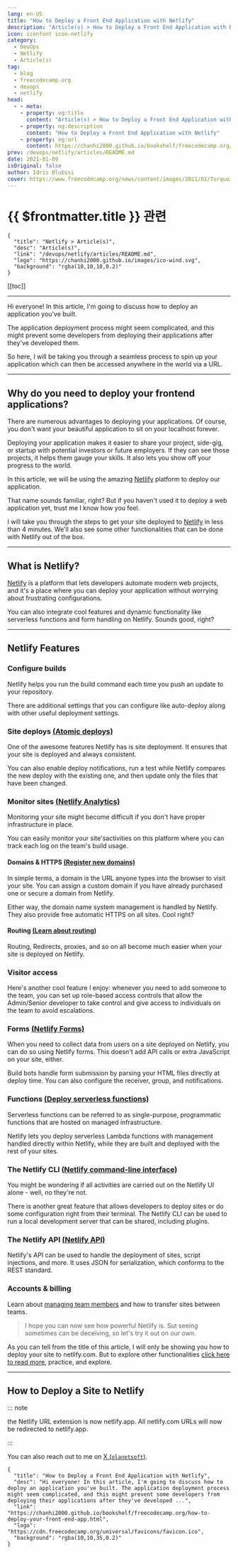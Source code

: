 ```yaml
---
lang: en-US
title: "How to Deploy a Front End Application with Netlify"
description: "Article(s) > How to Deploy a Front End Application with Netlify"
icon: iconfont icon-netlify
category: 
  - DevOps
  - Netlify
  - Article(s)
tag:
  - blog
  - freecodecamp.org
  - devops
  - netlify
head:
  - - meta:
    - property: og:title
      content: "Article(s) > How to Deploy a Front End Application with Netlify"
    - property: og:description
      content: "How to Deploy a Front End Application with Netlify"
    - property: og:url
      content: https://chanhi2000.github.io/bookshelf/freecodecamp.org/how-to-deploy-your-front-end-app.html
prev: /devops/netlify/articles/README.md
date: 2021-01-09
isOriginal: false
author: Idris Olubisi
cover: https://www.freecodecamp.org/news/content/images/2021/01/Turquoise-Confetti-Birthday-Greetings-Facebook-Cover.png
---
```


# {{ $frontmatter.title }} 관련

```component VPCard
{
  "title": "Netlify > Article(s)",
  "desc": "Article(s)",
  "link": "/devops/netlify/articles/README.md",
  "logo": "https://chanhi2000.github.io/images/ico-wind.svg",
  "background": "rgba(10,10,10,0.2)"
}
```

[[toc]]

---

<SiteInfo
  name="How to Deploy a Front End Application with Netlify"
  desc="Hi everyone! In this article, I'm going to discuss how to deploy an application you've built. The application deployment process might seem complicated, and this might prevent some developers from deploying their applications after they've developed ..."
  url="https://freecodecamp.org/news/how-to-deploy-your-front-end-app"
  logo="https://cdn.freecodecamp.org/universal/favicons/favicon.ico"
  preview="https://www.freecodecamp.org/news/content/images/2021/01/Turquoise-Confetti-Birthday-Greetings-Facebook-Cover.png"/>

Hi everyone! In this article, I'm going to discuss how to deploy an application you've built.

The application deployment process might seem complicated, and this might prevent some developers from deploying their applications after they've developed them.

So here, I will be taking you through a seamless process to spin up your application which can then be accessed anywhere in the world via a URL.

---

## Why do you need to deploy your frontend applications?

There are numerous advantages to deploying your applications. Of course, you don't want your beautiful application to sit on your localhost forever.

Deploying your application makes it easier to share your project, side-gig, or startup with potential investors or future employers. If they can see those projects, it helps them gauge your skills. It also lets you show off your progress to the world.

In this article, we will be using the amazing [<FontIcon icon="iconfont icon-netlify"/>Netlify](https://netlify.com) platform to deploy our application.

That name sounds familiar, right? But if you haven't used it to deploy a web application yet, trust me I know how you feel.

I will take you through the steps to get your site deployed to [<FontIcon icon="iconfont icon-netlify"/>Netlify](https://netlify.com) in less than 4 minutes. We'll also see some other functionalities that can be done with Netlify out of the box.

---

## What is Netlify?

[<FontIcon icon="iconfont icon-netlify"/>Netlify](https://netlify.com/) is a platform that lets developers automate modern web projects, and it's a place where you can deploy your application without worrying about frustrating configurations.

You can also integrate cool features and dynamic functionality like serverless functions and form handling on Netlify. Sounds good, right?

---

## Netlify Features

### Configure builds

Netlify helps you run the build command each time you push an update to your repository.

There are additional settings that you can configure like auto-deploy along with other useful deployment settings.

### Site deploys [(<FontIcon icon="iconfont icon-netlify"/>Atomic deploys)](https://docs.netlify.com/site-deploys/overview/)

One of the awesome features Netlify has is site deployment. It ensures that your site is deployed and always consistent.

You can also enable deploy notifications, run a test while Netlify compares the new deploy with the existing one, and then update only the files that have been changed.

### Monitor sites [(<FontIcon icon="iconfont icon-netlify"/>Netlify Analytics)](https://docs.netlify.com/monitor-sites/analytics/)

Monitoring your site might become difficult if you don't have proper infrastructure in place.

You can easily monitor your site'sactivities on this platform where you can track each log on the team's build usage.

#### Domains & HTTPS [(<FontIcon icon="iconfont icon-netlify"/>Register new domains)](https://docs.netlify.com/domains-https/netlify-dns/domain-registration)

In simple terms, a domain is the URL anyone types into the browser to visit your site. You can assign a custom domain if you have already purchased one or secure a domain from Netlify.

Either way, the domain name system management is handled by Netlify. They also provide free automatic HTTPS on all sites. Cool right?

#### Routing [(<FontIcon icon="iconfont icon-netlify"/>Learn about routing)](https://docs.netlify.com/routing/redirects/)

Routing, Redirects, proxies, and so on all become much easier when your site is deployed on Netlify.

### Visitor access

Here's another cool feature I enjoy: whenever you need to add someone to the team, you can set up role-based access controls that allow the Admin/Senior developer to take control and give access to individuals on the team to avoid escalations.

### Forms [(<FontIcon icon="iconfont icon-netlify"/>Netlify Forms)](https://docs.netlify.com/forms/setup/)

When you need to collect data from users on a site deployed on Netlify, you can do so using Netlify forms. This doesn't add API calls or extra JavaScript on your site, either.

Build bots handle form submission by parsing your HTML files directly at deploy time. You can also configure the receiver, group, and notifications.

### Functions [(<FontIcon icon="iconfont icon-netlify"/>Deploy serverless functions)](https://docs.netlify.com/functions/overview/)

Serverless functions can be referred to as single-purpose, programmatic functions that are hosted on managed infrastructure.

Netlify lets you deploy serverless Lambda functions with management handled directly within Netlify, while they are built and deployed with the rest of your sites.

### The Netlify CLI [(<FontIcon icon="iconfont icon-netlify"/>Netlify command-line interface)](https://docs.netlify.com/cli/get-started)

You might be wondering if all activities are carried out on the Netlify UI alone - well, no they're not.

There is another great feature that allows developers to deploy sites or do some configuration right from their terminal. The Netlify CLI can be used to run a local development server that can be shared, including plugins.

### The Netlify API [(<FontIcon icon="iconfont icon-netlify"/>Netlify API)](https://docs.netlify.com/api/get-started/#authentication)

Netlify's API can be used to handle the deployment of sites, script injections, and more. It uses JSON for serialization, which conforms to the REST standard.

### Accounts & billing

Learn about [<FontIcon icon="iconfont icon-netlify"/>managing team members](https://docs.netlify.com/accounts-and-billing/team-management/manage-team-members) and how to transfer sites between teams.

> I hope you can now see how powerful Netlify is. Sut seeing sometimes can be deceiving, so let's try it out on our own.

As you can tell from the title of this article, I will only be showing you how to deploy your site to netlify.com. But to explore other functionalities [<FontIcon icon="iconfont icon-netlify"/>click here to read more](https://docs.netlify.com/), practice, and explore.

---

## How to Deploy a Site to Netlify

::: note

the Netlify URL extension is now netlify.app. All netlify.com URLs will now be redirected to netlify.app.

:::

You can also reach out to me on [X (<FontIcon icon="fa-brands fa-x-twitter"/>`olanetsoft`)](https://twitter.com/olanetsoft).

<!-- TODO: add ARTICLE CARD -->
```component VPCard
{
  "title": "How to Deploy a Front End Application with Netlify",
  "desc": "Hi everyone! In this article, I'm going to discuss how to deploy an application you've built. The application deployment process might seem complicated, and this might prevent some developers from deploying their applications after they've developed ...",
  "link": "https://chanhi2000.github.io/bookshelf/freecodecamp.org/how-to-deploy-your-front-end-app.html",
  "logo": "https://cdn.freecodecamp.org/universal/favicons/favicon.ico",
  "background": "rgba(10,10,35,0.2)"
}
```
